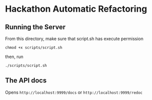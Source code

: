 # Hackathon Automatic Refactoring


## Running the Server

From this directory, make sure that script.sh has execute permission
```
chmod +x scripts/script.sh
```
then, run 
```
./scripts/script.sh
```

## The API docs
Opens `http://localhost:9999/docs` or `http://localhost:9999/redoc` 
